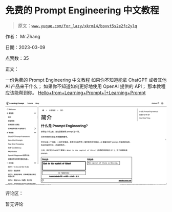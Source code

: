 # 免费的 Prompt Engineering 中文教程

> 原文：[`www.yuque.com/for_lazy/xkrm14/bovvt5s2e2fc2ylq`](https://www.yuque.com/for_lazy/xkrm14/bovvt5s2e2fc2ylq)



作者： Mr.Zhang 

日期：2023-03-09 

点赞数：35 

正文： 

一份免费的 Prompt Engineering 中文教程 如果你不知道能拿 ChatGPT 或者其他 AI 产品来干什么； 如果你不知道如何更好地使用 OpenAI 提供的 API； 那本教程应该能帮到你。 [Hello+from+Learning+Prompt+|+Learning+Prompt](https://learningprompt.wiki/) 

![](img/355eae0aff685460cbdf137d603f24af.png)  

评论区： 

暂无评论 

